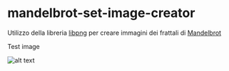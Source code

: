 # mandelbrot-set-image-creator

Utilizzo della libreria [libpng](http://www.libpng.org/pub/png/libpng.html) per creare immagini dei frattali di [Mandelbrot](https://en.wikipedia.org/wiki/Mandelbrot_set)

Test image

![alt text](https://github.com/FRSYH/mandelbrot-set-image-creator/tree/master/zoom.png)